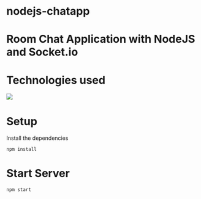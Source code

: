 # nodejs-chatapp
# Room Chat Application with NodeJS and Socket.io 

# Technologies used

  <a href="https://skillicons.dev">
    <img src="https://skillicons.dev/icons?i=html,css,bootstrap,javascript,mongodb,nodejs"/>
  </a>

# Setup

Install the dependencies
```
npm install
```

# Start Server

```
npm start
```





